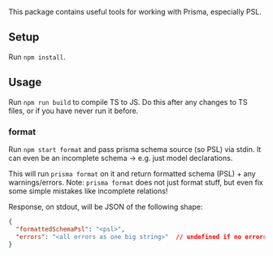 This package contains useful tools for working with Prisma, especially PSL.

## Setup
Run `npm install`.

## Usage

Run `npm run build` to compile TS to JS. Do this after any changes to TS files, or if you have never run it before.

### format
Run `npm start format` and pass prisma schema source (so PSL) via stdin.
It can even be an incomplete schema -> e.g. just model declarations.

This will run `prisma format` on it and return formatted schema (PSL) + any warnings/errors.
Note: `prisma format` does not just format stuff, but even fix some simple mistakes like incomplete relations!

Response, on stdout, will be JSON of the following shape:
```json
{
  "formattedSchemaPsl": "<psl>",
  "errors": "<all errors as one big string>"  // undefined if no errors.
}
```
